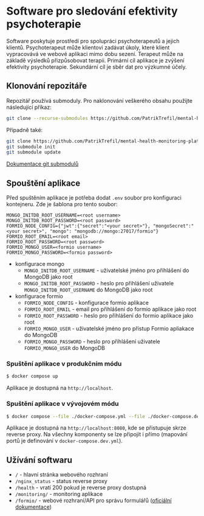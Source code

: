 # Software pro sledování efektivity psychoterapie

Software poskytuje prostředí pro spolupráci psychoterapeutů a jejich
klientů. Psychoterapeut může klientovi zadávat úkoly, které klient
vypracovává ve webové aplikaci mimo dobu sezení. Terapeut může na základě
výsledků přizpůsobovat terapii. Primární cíl aplikace je zvýšení efektivity
psychoterapie. Sekundární cíl je sběr dat pro výzkumné účely.

## Klonování repozitáře

Repozitář používá submoduly. Pro naklonování veškerého obsahu
použijte následující příkaz:

```sh
git clone --recurse-submodules https://github.com/PatrikTrefil/mental-health-monitoring-platform.git
```

Případně také:

```sh
git clone https://github.com/PatrikTrefil/mental-health-monitoring-platform.git
git submodule init
git submodule update
```

[Dokumentace git submodulů](https://git-scm.com/book/en/v2/Git-Tools-Submodules)

## Spouštění aplikace

Před spuštěním aplikace je potřeba dodat `.env` soubor pro konfiguraci kontejneru.
Zde je šablona pro tento soubor:

```
MONGO_INITDB_ROOT_USERNAME=<root username>
MONGO_INITDB_ROOT_PASSWORD=<root password>
FORMIO_NODE_CONFIG={"jwt":{"secret":"<your secret>"}, "mongoSecret":"<your secret>", "mongo": "mongodb://mongo:27017/formio"}
FORMIO_ROOT_EMAIL=<root email>
FORMIO_ROOT_PASSWORD=<root password>
FORMIO_MONGO_USER=<formio username>
FORMIO_MONGO_PASSWORD=<formio password>
```

- konfigurace mongo
    - `MONGO_INITDB_ROOT_USERNAME` - uživatelské jméno pro přihlášení do MongoDB jako root
    - `MONGO_INITDB_ROOT_PASSWORD` - heslo pro přihlášení uživatele `MONGO_INITDB_ROOT_USERNAME` do MongoDB jako root
- konfigurace formio
    - `FORMIO_NODE_CONFIG` - konfigurace formio aplikace
    - `FORMIO_ROOT_EMAIL` - email pro přihlášení do formio aplikace jako root
    - `FORMIO_ROOT_PASSWORD` - heslo pro přihlášení do formio aplikace jako root
    - `FORMIO_MONGO_USER` - uživatelské jméno pro přístup Formio apliakace do MongoDB
    - `FORMIO_MONGO_PASSWORD` - heslo pro přihlášení uživatele `FORMIO_MONGO_USER` do MongoDB

### Spuštění aplikace v produkčním módu

```sh
$ docker compose up
```

Aplikace je dostupná na `http://localhost`.

### Spuštění aplikace v vývojovém módu

```sh
$ docker compose --file ./docker-compose.yml --file ./docker-compose.dev.yml up
```

Aplikace je dostupná na `http://localhost:8080`, kde se přistupuje skrze reverse proxy.
Na všechny komponenty se lze připojit i přímo (mapování portů je definování v `docker-compose.dev.yml`).

## Užívání softwaru

- `/` - hlavní stránka webového rozhraní
- `/nginx_status` - status reverse proxy
- `/health` - vratí 200 pokud je reverse proxy dostupná
- `/monitoring/` - monitoring aplikace
- `/formio/` - webové rozhraní/API pro správu formulářů ([oficiální dokumentace](https://apidocs.form.io/))

